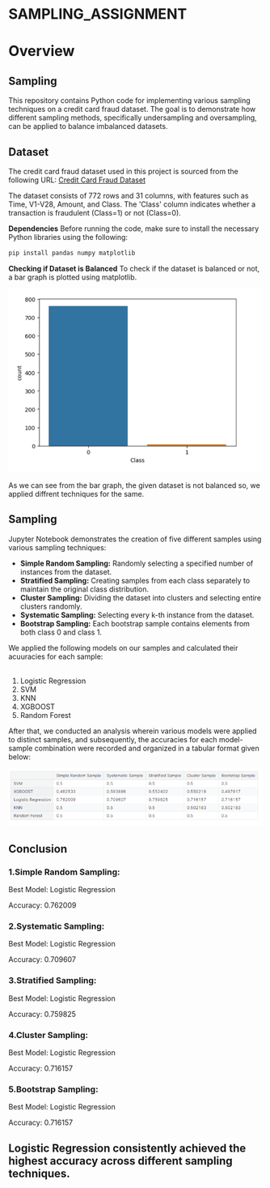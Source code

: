 # SAMPLING_ASSIGNMENT

# Overview
## Sampling 

This repository contains Python code for implementing various sampling techniques on a credit card fraud dataset. The goal is to demonstrate how different sampling methods, specifically undersampling and oversampling, can be applied to balance imbalanced datasets.

## Dataset
The credit card fraud dataset used in this project is sourced from the following URL:
[Credit Card Fraud Dataset](https://github.com/AnjulaMehto/Sampling_Assignment/blob/main/Creditcard_data.csv)


The dataset consists of 772 rows and 31 columns, with features such as Time, V1-V28, Amount, and Class. The 'Class' column indicates whether a transaction is fraudulent (Class=1) or not (Class=0).

**Dependencies**
Before running the code, make sure to install the necessary Python libraries using the following:

```bash
pip install pandas numpy matplotlib
```

**Checking if Dataset is Balanced**
To check if the dataset is balanced or not, a bar graph is plotted using matplotlib.


![Balance_Check](check.png)<br/>

As we can see from the bar graph, the given dataset is not balanced so, we applied diffrent techniques for the same.


## Sampling

Jupyter Notebook demonstrates the creation of five different samples using various sampling techniques:<br/>
* **Simple Random Sampling:** Randomly selecting a specified number of instances from the dataset.<br/>
* **Stratified Sampling:** Creating samples from each class separately to maintain the original class distribution.<br/>
* **Cluster Sampling:** Dividing the dataset into clusters and selecting entire clusters randomly.<br/>
* **Systematic Sampling:** Selecting every k-th instance from the dataset.<br/>
* **Bootstrap Sampling:** Each bootstrap sample contains elements from both class 0 and class 1.<br/>

We applied the following models on our samples and calculated their acuuracies for each sample:<br/><br/>
1. Logistic Regression<br/>
2. SVM<br/>
3. KNN<br/>
4. XGBOOST<br/>
5. Random Forest<br/>

After that, we conducted an analysis wherein various models were applied to distinct samples, and subsequently, the accuracies for each model-sample combination were recorded and organized in a tabular format given below:<br/>

![Accuracy Table](accuracy.png)<br/>

## Conclusion


### 1.Simple Random Sampling:
Best Model: Logistic Regression

Accuracy: 0.762009


### 2.Systematic Sampling:
Best Model: Logistic Regression

Accuracy: 0.709607


### 3.Stratified Sampling:
Best Model: Logistic Regression

Accuracy: 0.759825


### 4.Cluster Sampling:
Best Model: Logistic Regression

Accuracy: 0.716157


### 5.Bootstrap Sampling:
Best Model: Logistic Regression

Accuracy: 0.716157


## Logistic Regression consistently achieved the highest accuracy across different sampling techniques.

